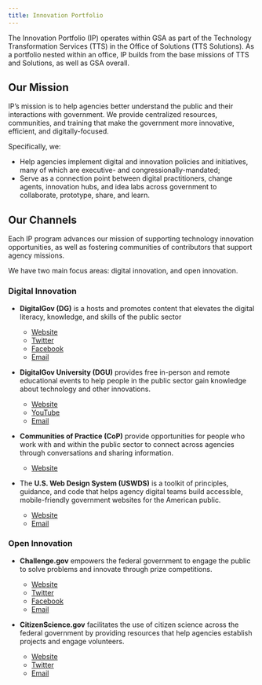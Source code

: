 ```yaml
---
title: Innovation Portfolio
---
```


The Innovation Portfolio (IP) operates within GSA as part of the Technology Transformation Services (TTS) in the Office of Solutions (TTS Solutions). As a portfolio nested within an office, IP builds from the base missions of TTS and Solutions, as well as GSA overall. 

## Our Mission

IP’s mission is to help agencies better understand the public and their interactions with government. We provide centralized resources, communities, and training that make the government more innovative, efficient, and digitally-focused.

Specifically, we: 
 
- Help agencies implement digital and innovation policies and initiatives, many of which are executive- and congressionally-mandated; 
- Serve as a connection point between digital practitioners, change agents, innovation hubs, and idea labs across government to collaborate, prototype, share, and learn. 

## Our Channels

Each IP program advances our mission of supporting technology innovation opportunities, as well as fostering communities of contributors that support agency missions. 
 
We have two main focus areas: digital innovation, and open innovation. 

### Digital Innovation 
 
- **DigitalGov (DG)** is a hosts and promotes content that elevates the digital literacy, knowledge, and skills of the public sector
  - [Website](https://digital.gov/)
  - [Twitter](https://twitter.com/Digital_Gov) 
  - [Facebook](https://www.facebook.com/DigitalGov/) 
  - [Email](mailto:digitalgov@gsa.gov) 


- **DigitalGov University (DGU)** provides free in-person and remote educational events to help people in the public sector gain knowledge about technology and other innovations.
  - [Website](https://digital.gov/digitalgov-university/) 
  - [YouTube](https://www.youtube.com/digitalgov)
  - [Email](mailto:digitalgovu@gsa.gov) 


- **Communities of Practice (CoP)** provide opportunities for people who work with and within the public sector to connect across agencies through conversations and sharing information.
  - [Website](https://digital.gov/communities/)


- The **U.S. Web Design System (USWDS)** is a toolkit of principles, guidance, and code that helps agency digital teams build accessible, mobile-friendly government websites for the American public.
  - [Website](https://designsystem.digital.gov/)
  - [Email](mailto:uswds@support.digitalgov.gov)

### Open Innovation 
 
- **Challenge.gov** empowers the federal government to engage the public to solve problems and innovate through prize competitions.
  - [Website](https://www.challenge.gov/)
  - [Twitter](https://twitter.com/ChallengeGov) 
  - [Facebook](https://www.facebook.com/ChallengeGov/)
  - [Email](mailto:team@challenge.gov)


- **CitizenScience.gov** facilitates the use of citizen science across the federal government by providing resources that help agencies establish projects and engage volunteers.
  - [Website](https://www.citizenscience.gov/) 
  - [Twitter](https://twitter.com/FedCitSci) 
  - [Email](mailto:citizenscience@gsa.gov)
